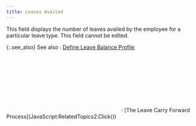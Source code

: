 ```yaml
---
title: Leaves Availed
---
```



This field displays the number of leaves availed by the employee for  a particular leave type. This field cannot be edited.


{:.see_also}
See also
: [Define  Leave Balance Profile](JavaScript:RelatedTopics1.Click())<!--Metadata type="DesignerControl" startspan
<object CLASSID="clsid:ADB880A6-D8FF-11CF-9377-00AA003B7A11"
	ID=RelatedTopics1
	TYPE="application/x-oleobject">
</object>-->

<object classid="clsid:ADB880A6-D8FF-11CF-9377-00AA003B7A11" id="RelatedTopics1" type="application/x-oleobject"> 
 <param name="Command" value="Related Topics">
<param name="Window" value="second">
<param name="Item1" value="Define Leave Balance Profile;{{site.tc_chm}}/misc/view_leave_balance_profile.html">
</object><!--Metadata type="DesignerControl" endspan-->
: [The  Leave Carry Forward Process](JavaScript:RelatedTopics2.Click())<!--Metadata type="DesignerControl" startspan
<object CLASSID="clsid:ADB880A6-D8FF-11CF-9377-00AA003B7A11"
	ID=RelatedTopics2
	TYPE="application/x-oleobject">
</object>-->

<object classid="clsid:ADB880A6-D8FF-11CF-9377-00AA003B7A11" id="RelatedTopics2" type="application/x-oleobject"> 
 <param name="Command" value="Related Topics">
<param name="Window" value="second">
<param name="Item1" value="The Leave Carry Forward Process;{{site.tc_chm}}/employees/leave-management/carry-forward-leaves/the_leave_carry_forward_process.html">
</object><!--Metadata type="DesignerControl" endspan-->

